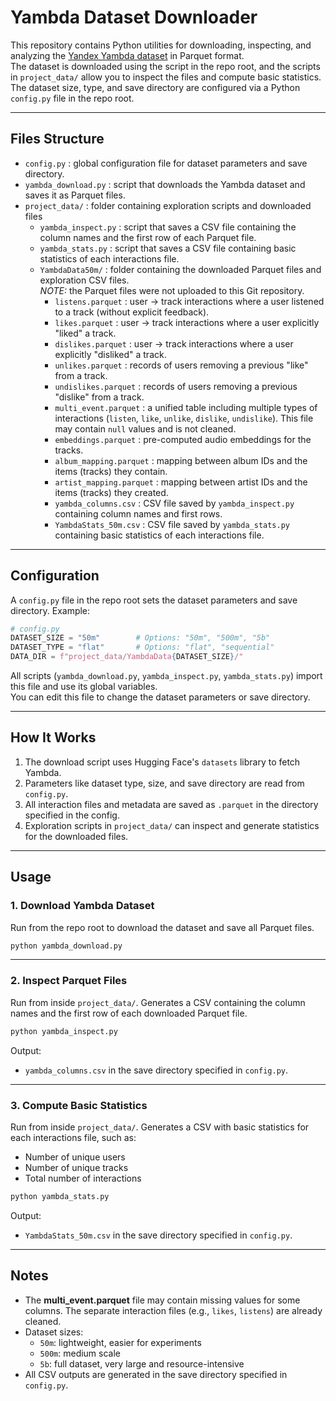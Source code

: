 # Yambda Dataset Downloader

This repository contains Python utilities for downloading, inspecting, and analyzing the [Yandex Yambda dataset](https://huggingface.co/datasets/yandex/yambda) in Parquet format.  
The dataset is downloaded using the script in the repo root, and the scripts in `project_data/` allow you to inspect the files and compute basic statistics.  
The dataset size, type, and save directory are configured via a Python `config.py` file in the repo root.

---

## Files Structure

- `config.py` : global configuration file for dataset parameters and save directory.  
- `yambda_download.py` : script that downloads the Yambda dataset and saves it as Parquet files.  
- `project_data/` : folder containing exploration scripts and downloaded files  
  - `yambda_inspect.py` : script that saves a CSV file containing the column names and the first row of each Parquet file.  
  - `yambda_stats.py` : script that saves a CSV file containing basic statistics of each interactions file.  
  - `YambdaData50m/` : folder containing the downloaded Parquet files and exploration CSV files.  
    *NOTE:* the Parquet files were not uploaded to this Git repository.  
    - `listens.parquet` : user → track interactions where a user listened to a track (without explicit feedback).  
    - `likes.parquet` : user → track interactions where a user explicitly "liked" a track.  
    - `dislikes.parquet` : user → track interactions where a user explicitly "disliked" a track.  
    - `unlikes.parquet` : records of users removing a previous "like" from a track.  
    - `undislikes.parquet` : records of users removing a previous "dislike" from a track.  
    - `multi_event.parquet` : a unified table including multiple types of interactions (`listen`, `like`, `unlike`, `dislike`, `undislike`). This file may contain `null` values and is not cleaned.  
    - `embeddings.parquet` : pre-computed audio embeddings for the tracks.  
    - `album_mapping.parquet` : mapping between album IDs and the items (tracks) they contain.  
    - `artist_mapping.parquet` : mapping between artist IDs and the items (tracks) they created.  
    - `yambda_columns.csv` : CSV file saved by `yambda_inspect.py` containing column names and first rows.  
    - `YambdaStats_50m.csv` : CSV file saved by `yambda_stats.py` containing basic statistics of each interactions file.  

---

## Configuration

A `config.py` file in the repo root sets the dataset parameters and save directory. Example:

```python
# config.py
DATASET_SIZE = "50m"        # Options: "50m", "500m", "5b"
DATASET_TYPE = "flat"       # Options: "flat", "sequential"
DATA_DIR = f"project_data/YambdaData{DATASET_SIZE}/"
```

All scripts (`yambda_download.py`, `yambda_inspect.py`, `yambda_stats.py`) import this file and use its global variables.  
You can edit this file to change the dataset parameters or save directory.

---

## How It Works

1. The download script uses Hugging Face's `datasets` library to fetch Yambda.  
2. Parameters like dataset type, size, and save directory are read from `config.py`.  
3. All interaction files and metadata are saved as `.parquet` in the directory specified in the config.  
4. Exploration scripts in `project_data/` can inspect and generate statistics for the downloaded files.  

---

## Usage

### 1. Download Yambda Dataset  
Run from the repo root to download the dataset and save all Parquet files.  

```bash
python yambda_download.py
```

---

### 2. Inspect Parquet Files  
Run from inside `project_data/`. Generates a CSV containing the column names and the first row of each downloaded Parquet file.  

```bash
python yambda_inspect.py
```

Output:  
- `yambda_columns.csv` in the save directory specified in `config.py`.

---

### 3. Compute Basic Statistics  
Run from inside `project_data/`. Generates a CSV with basic statistics for each interactions file, such as:  
- Number of unique users  
- Number of unique tracks  
- Total number of interactions  

```bash
python yambda_stats.py
```

Output:  
- `YambdaStats_50m.csv` in the save directory specified in `config.py`.  

---

## Notes

- The **multi_event.parquet** file may contain missing values for some columns. The separate interaction files (e.g., `likes`, `listens`) are already cleaned.  
- Dataset sizes:  
  - `50m`: lightweight, easier for experiments  
  - `500m`: medium scale  
  - `5b`: full dataset, very large and resource-intensive  
- All CSV outputs are generated in the save directory specified in `config.py`.  
